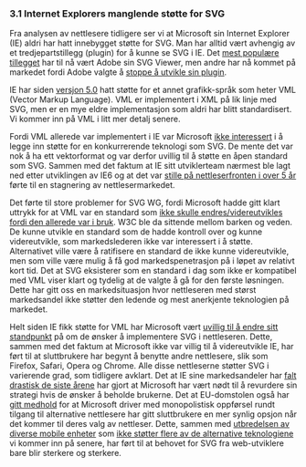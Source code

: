 ### 3.1 Internet Explorers manglende støtte for SVG ###

Fra analysen av nettlesere tidligere ser vi at Microsoft sin Internet
Explorer (IE) aldri har hatt innebygget støtte for SVG. Man har alltid vært
avhengig av et tredjepartstillegg (plugin) for å kunne se SVG i IE. Det
[mest populære tillegget][1] har til nå vært Adobe sin SVG Viewer, men andre
har nå kommet på markedet fordi Adobe valgte å [stoppe å utvikle sin
plugin][2].

IE har siden [versjon 5.0][3] hatt støtte for et annet grafikk-språk som
heter VML (Vector Markup Language). VML er implementert i XML på lik linje
med SVG, men er en mye eldre implementasjon som aldri har blitt
standardisert. Vi kommer inn på VML i litt mer detalj senere.

Fordi VML allerede var implementert i IE var Microsoft [ikke interessert][4]
i å legge inn støtte for en konkurrerende teknologi som SVG. De mente det
var nok å ha ett vektorformat og var derfor uvillig til å støtte en åpen
standard som SVG. Sammen med det faktum at IE sitt utviklerteam nærmest ble
lagt ned etter utviklingen av IE6 og at det var [stille på nettleserfronten i
over 5 år][5] førte til en stagnering av nettlesermarkedet.

Det førte til store problemer for SVG WG, fordi Microsoft hadde gitt klart
uttrykk for at VML var en standard som [ikke skulle endres/videreutvikles
fordi den allerede var i bruk][6]. W3C ble da sittende mellom barken og
veden. De kunne utvikle en standard som de hadde kontroll over og kunne
videreutvikle, som markedslederen ikke var interessert i å støtte.
Alternativet ville være å ratifisere en standard de ikke kunne
videreutvikle, men som ville være mulig å få god markedspenetrasjon på i
løpet av relativt kort tid. Det at SVG eksisterer som en standard i dag som
ikke er kompatibel med VML viser klart og tydelig at de valgte å gå for den
første løsningen. Dette har gitt oss en markedsituasjon hvor nettleseren med
størst markedsandel ikke støtter den ledende og mest anerkjente teknologien
på markedet.

Helt siden IE fikk støtte for VML har Microsoft vært [uvillig til å endre
sitt standpunkt][4] på om de ønsker å implementere SVG i nettleseren. Dette,
sammen med det faktum at Microsoft ikke var villig til å videreutvikle IE,
har ført til at sluttbrukere har begynt å benytte andre nettlesere, slik som
Firefox, Safari, Opera og Chrome. Alle disse nettleserne støtter SVG i
varierende grad, som tidligere avklart. Det at IE sine markedsandeler har
[falt drastisk de siste årene][7] har gjort at Microsoft har vært nødt til å
revurdere sin strategi hvis de ønsker å beholde brukerne. Det at
EU-domstolen også har [gitt medhold][8] for at Microsoft driver med
monopolistisk oppførsel rundt tilgang til alternative nettlesere har gitt
sluttbrukere en mer synlig opsjon når det kommer til deres valg av
nettleser. Dette, sammen med [utbredelsen av diverse mobile enheter][9] som
[ikke støtter flere av de alternative teknologiene][10] vi kommer inn på
senere, har ført til at behovet for SVG fra web-utviklere bare blir sterkere
og sterkere.

[1]: http://www.oreillynet.com/mac/blog/2001/04/exploring_svg.html "Exploring SVG, Jason McIntosh, 2001-04-30"
[2]: http://www.adobe.com/svg/eol.html "Adobe to Discontinue Adobe SVG Viewer, Adobe, 2009-01-01"
[3]: http://en.wikipedia.org/wiki/Vector_Markup_Language "Vector Markup Language, Wikipedia, lest 2010-05-25"
[4]: http://www.robweir.com/blog/2006/07/cum-mortuis-in-lingua-mortua.html "VML and OOXML: Cum mortuis in lingua mortua, Rob Weir, 2006-07-24"
[5]: http://www.readwriteweb.com/archives/web_browser_faceoff.php "Web Browser Faceoff, Alex Iskold, 2006-10-06"
[6]: http://www.w3.org/Graphics/SVG/WG/wiki/Secret_Origin_of_SVG "Secret Origins of SVG, W3C, lest 2010-05-25"
[7]: http://gs.statcounter.com/#browser-ww-monthly-200807-201005 "StatCounter Global Stats, Browsers, July 2008 to May 2010"
[8]: http://www.sitepoint.com/blogs/2009/12/17/microsoft-browser-ballot-screen/ "Microsoft agrees to browser ballot terms, Craig Buckler, 2009-12-17"
[9]: http://gs.statcounter.com/#mobile_vs_desktop-ww-monthly-200812-201005 "StatCounter Global Stats, Mobile vs. Desktop,  December 2008 to May 2010"
[10]: http://www.dlocc.com/articles/apple-ipad-no-flash-plugin-support/ "Apple iPad: No Flash plugin support, Devin Walker, 2010-01-27"
